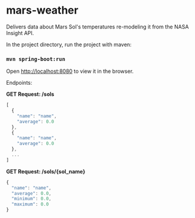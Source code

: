 # mars-weather
Delivers data about Mars Sol's temperatures re-modeling it from the NASA Insight API.

In the project directory, run the project with maven:

### `mvn spring-boot:run`
Open [http://localhost:8080](http://localhost:8080) to view it in the browser.

Endpoints:

**__GET Request: /sols__**
```javascript
[
  {
    "name": "name",
    "average": 0.0
  },
  {
    "name": "name",
    "average": 0.0
  },
  ...
]
```

**__GET Request: /sols/{sol_name}__**
```javascript
{
  "name": "name",
  "average": 0.0,
  "minimum": 0.0,
  "maximum": 0.0
}
```

